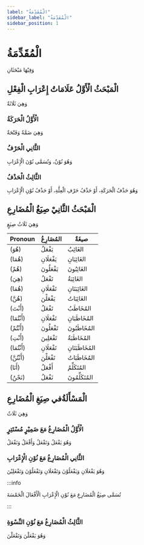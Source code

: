 ```yaml
---
label: "الْمُقَدِّمَةُ"
sidebar_label: "الْمُقَدِّمَةُ"
sidebar_position: 1
---
```


# الْمُقَدِّمَةُ

وَفِيْهَا مَبْحَثَانِ

## الْمَبْحَثُ الْأَوَّلُ عَلَامَاتُ إِعْرَابِ الْفِعْلِ

 وَهِيَ ثَلَاثَةٌ

### الْأَوَّلُ الْحَرَكَةُ

 وَهِيَ ضَمَّةٌ وَفَتْحَةٌ 

### الثَّانِي الْحَرْفُ

 وَهُوَ نُوْنٌ، وَتُسَمَّی نُوْنَ الْإِعْرَابِ

### الثَّالِثُ الْحَذْفُ

وَهُوَ حَذْفُ الْحَرَكَةِ، أَوْ حَذْفُ حَرْفِ الْعِلَّةِ، أَوْ حَذْفُ نُوْنِ الْإِعْرَابِ

## الْمَبْحَثُ الثَّانِيْ صِيَغُ الْمُضَارِعِ

 وَهِيَ ثَلَاثُ صِيَغٍ

<table border="0" cellpadding="10" cellspacing="0">
  <thead>
    <tr>
      <th>Pronoun</th>
      <th>المُضَارِعُ</th>
      <th>صيغَةٌ</th>
    </tr>
  </thead>
  <tbody>
    <tr>
      <td>(هُوَ)</td>
      <td>يَفْعَلُ</td>
      <td>الغَائِبُ</td>
    </tr>
    <tr>
      <td>(هُمَا)</td>
      <td>يَفْعَلَانِ</td>
      <td>الغَائِبَانِ</td>
    </tr>
    <tr>
      <td>(هُمْ)</td>
      <td>يَفْعَلُونَ</td>
      <td>الغَائِبُونَ</td>
    </tr>
    <tr>
      <td>(هِيَ)</td>
      <td>تَفْعَلُ</td>
      <td>الغَائِبَةُ</td>
    </tr>
    <tr>
      <td>(هُمَا)</td>
      <td>تَفْعَلَانِ</td>
      <td>الغَائِبَتَانِ</td>
    </tr>
    <tr>
      <td>(هُنَّ)</td>
      <td>يَفْعَلْنَ</td>
      <td>الغَائِبَاتُ</td>
    </tr>
    <tr>
      <td>(أَنْتَ)</td>
      <td>تَفْعَلُ</td>
      <td>المُخَاطَبُ</td>
    </tr>
    <tr>
      <td>(أَنْتُمَا)</td>
      <td>تَفْعَلَانِ</td>
      <td>المُخَاطَبَانِ</td>
    </tr>
    <tr>
      <td>(أَنْتُمْ)</td>
      <td>تَفْعَلُونَ</td>
      <td>المُخَاطَبُونَ</td>
    </tr>
    <tr>
      <td>(أَنْتِ)</td>
      <td>تَفْعَلِينَ</td>
      <td>المُخَاطَبَةُ</td>
    </tr>
    <tr>
      <td>(أَنْتُمَا)</td>
      <td>تَفْعَلَانِ</td>
      <td>المُخَاطَبَتَانِ</td>
    </tr>
    <tr>
      <td>(أَنْتُنَّ)</td>
      <td>تَفْعَلْنَ</td>
      <td>المُخَاطَبَاتُ</td>
    </tr>
    <tr>
      <td>(أَنَا)</td>
      <td>أَفْعَلُ</td>
      <td>المُتَكَلِّمُ</td>
    </tr>
    <tr>
      <td>(نَحْنُ)</td>
      <td>نَفْعَلُ</td>
      <td>المُتَكَلِّمُونَ</td>
    </tr>
  </tbody>
</table>

## الْمَسْأَلَةُفي صِيَغِ الْمُضَارِعِ

وَهِيَ ثَلَاثٌ

### الْأَوَّلُ الْمُضَارِعُ مَعَ ضَمِيْرٍ مُسْتَتِرٍ

وَهُوَ يَفْعَلُ وَتَفْعَلُ وَأَفْعَلُ وَنَفْعَلُ

### الثَّانِي الْمُضَارِعُ مَعَ نُوْنِ الْإِعْرَابِ

 وَهُوَ يَفْعَلَانِ وَيَفْعَلُوْنَ وَتَفْعَلَانِ وَتَفْعَلُوْنَ وَتَفْعَلِيْنَ

:::info

تُسَمَّی صِيَغُ الْمُضَارِعِ مَعَ نُوْنِ الْإِعْرَابِ الْأَفْعَالَ الْخَمْسَةَ

:::

###  الثَّالِثُ الْمُضَارِعُ مَعَ نُوْنِ النِّسْوَةِ

وَهُوَ يَفْعَلْنَ وَتَفْعَلْنَ

